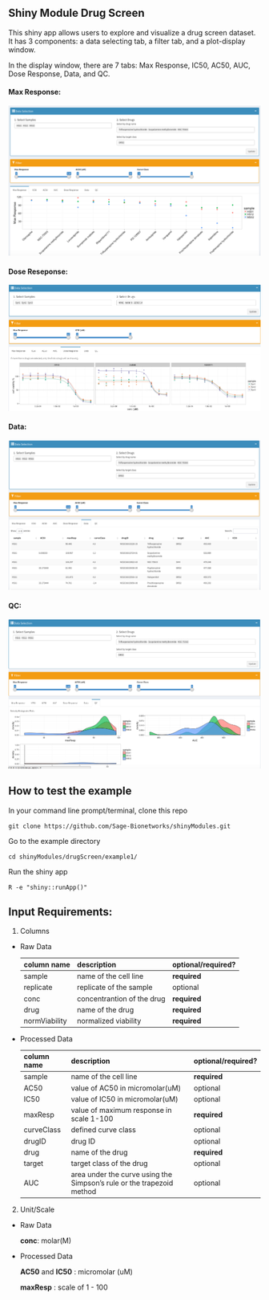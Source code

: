 ## Shiny Module Drug Screen
This shiny app allows users to explore and visualize a drug screen dataset. It has 3 components: a data selecting tab, a filter tab, and a plot-display window. 

In the display window, there are 7 tabs: Max Response, IC50, AC50, AUC, Dose Response, Data, and QC.

#### Max Response:
![alt text](../img/ds_1.png "Max Reponse plot")

#### Dose Reseponse:
![alt text](../img/ds_2.png "Dose Response plot")

#### Data:
![alt text](../img/ds_3.png "Data tab")

#### QC:
![alt text](../img/ds_4.png "QC plots")

## How to test the example

In your command line prompt/terminal, clone this repo
```
git clone https://github.com/Sage-Bionetworks/shinyModules.git
```
Go to the example directory
```
cd shinyModules/drugScreen/example1/
```
Run the shiny app
```
R -e "shiny::runApp()"
```

## Input Requirements:

1. Columns

  * Raw Data

    | column name | description | optional/required? |
    |---|---|---|
    | sample | name of the cell line | **required** |
    | replicate | replicate of the sample | optional |
    | conc | concentrantion of the drug | **required**|
    | drug |  name of the drug | **required** |
    | normViability |  normalized viability | **required** |

  * Processed Data

    | column name | description | optional/required? |
    |---|---|---|
    | sample | name of the cell line | **required** |
    | AC50 | value of AC50 in micromolar(uM) | optional |
    | IC50 | value of IC50 in micromolar(uM) | optional |
    | maxResp | value of maximum response in scale 1-100 | **required** |
    | curveClass | defined curve class | optional |
    | drugID | drug ID | optional |
    | drug | name of the drug| **required** |
    | target | target class of the drug | optional |
    | AUC | area under the curve using the Simpson’s rule or the trapezoid method| optional |

2. Unit/Scale

  * Raw Data
    
      **conc**: molar(M)

  * Processed Data

      **AC50** and **IC50** : micromolar (uM) 

      **maxResp** : scale of 1 - 100








